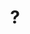 ---
pid: fs216
title: "?"
location_transcription: Someplace //dark//
coordinates: "[-75.150838616529, 39.955592778156]"
zipcode: '19124'
gen_neighborhood: North Philadelphia
neighborhood: Juniata,Frankford,Feltonville
outside_phl: 
age: '34'
age_range: 30-39
instagram: 
image_file_name: fs_216.jpg
proposal_transcription: |-
  L.I.G.H.T
  Use light to activate a space and honor a person/cause/event.
topic: Uplifting
topic_summary: '0'
type: 2D,Event,Space,Projection,Image
keywords_other: 
credit: None
image_labels: 
twitter: 
facebook: 
permalink: "/monuments/fs216/"
layout: item-page
---